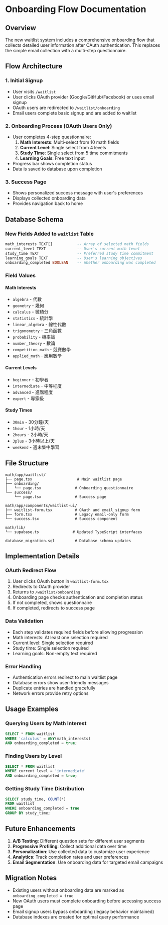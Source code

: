 # Onboarding Flow Documentation

## Overview

The new waitlist system includes a comprehensive onboarding flow that collects detailed user information after OAuth authentication. This replaces the simple email collection with a multi-step questionnaire.

## Flow Architecture

### 1. Initial Signup
- User visits `/waitlist`
- User clicks OAuth provider (Google/GitHub/Facebook) or uses email signup
- OAuth users are redirected to `/waitlist/onboarding`
- Email users complete basic signup and are added to waitlist

### 2. Onboarding Process (OAuth Users Only)
- User completes 4-step questionnaire:
  1. **Math Interests**: Multi-select from 10 math fields
  2. **Current Level**: Single select from 4 levels
  3. **Study Time**: Single select from 5 time commitments
  4. **Learning Goals**: Free text input
- Progress bar shows completion status
- Data is saved to database upon completion

### 3. Success Page
- Shows personalized success message with user's preferences
- Displays collected onboarding data
- Provides navigation back to home

## Database Schema

### New Fields Added to `waitlist` Table

```sql
math_interests TEXT[]           -- Array of selected math fields
current_level TEXT              -- User's current math level
study_time TEXT                 -- Preferred study time commitment
learning_goals TEXT             -- User's learning objectives
onboarding_completed BOOLEAN    -- Whether onboarding was completed
```

### Field Values

#### Math Interests
- `algebra` - 代數
- `geometry` - 幾何
- `calculus` - 微積分
- `statistics` - 統計學
- `linear_algebra` - 線性代數
- `trigonometry` - 三角函數
- `probability` - 機率論
- `number_theory` - 數論
- `competition_math` - 競賽數學
- `applied_math` - 應用數學

#### Current Levels
- `beginner` - 初學者
- `intermediate` - 中等程度
- `advanced` - 進階程度
- `expert` - 專家級

#### Study Times
- `30min` - 30分鐘/天
- `1hour` - 1小時/天
- `2hours` - 2小時/天
- `3plus` - 3小時以上/天
- `weekend` - 週末集中學習

## File Structure

```
math/app/waitlist/
├── page.tsx                    # Main waitlist page
├── onboarding/
│   └── page.tsx               # Onboarding questionnaire
└── success/
    └── page.tsx               # Success page

math/app/components/waitlist-ui/
├── waitlist-form.tsx          # OAuth and email signup form
├── form.tsx                   # Legacy email-only form
└── success.tsx                # Success component

math/lib/
└── supabase.ts               # Updated TypeScript interfaces

database_migration.sql         # Database schema updates
```

## Implementation Details

### OAuth Redirect Flow
1. User clicks OAuth button in `waitlist-form.tsx`
2. Redirects to OAuth provider
3. Returns to `/waitlist/onboarding`
4. Onboarding page checks authentication and completion status
5. If not completed, shows questionnaire
6. If completed, redirects to success page

### Data Validation
- Each step validates required fields before allowing progression
- Math interests: At least one selection required
- Current level: Single selection required
- Study time: Single selection required
- Learning goals: Non-empty text required

### Error Handling
- Authentication errors redirect to main waitlist page
- Database errors show user-friendly messages
- Duplicate entries are handled gracefully
- Network errors provide retry options

## Usage Examples

### Querying Users by Math Interest
```sql
SELECT * FROM waitlist 
WHERE 'calculus' = ANY(math_interests) 
AND onboarding_completed = true;
```

### Finding Users by Level
```sql
SELECT * FROM waitlist 
WHERE current_level = 'intermediate' 
AND onboarding_completed = true;
```

### Getting Study Time Distribution
```sql
SELECT study_time, COUNT(*) 
FROM waitlist 
WHERE onboarding_completed = true 
GROUP BY study_time;
```

## Future Enhancements

1. **A/B Testing**: Different question sets for different user segments
2. **Progressive Profiling**: Collect additional data over time
3. **Personalization**: Use collected data to customize user experience
4. **Analytics**: Track completion rates and user preferences
5. **Email Segmentation**: Use onboarding data for targeted email campaigns

## Migration Notes

- Existing users without onboarding data are marked as `onboarding_completed = true`
- New OAuth users must complete onboarding before accessing success page
- Email signup users bypass onboarding (legacy behavior maintained)
- Database indexes are created for optimal query performance
